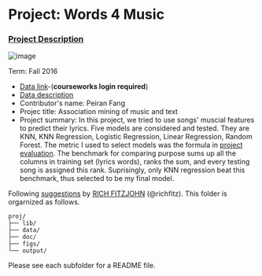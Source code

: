 # Project: Words 4 Music

### [Project Description](doc/Project4_desc.md)

![image](http://cdn.newsapi.com.au/image/v1/f7131c018870330120dbe4b73bb7695c?width=650)

Term: Fall 2016

+ [Data link](https://courseworks2.columbia.edu/courses/11849/files/folder/Project_Files?preview=763391)-(**courseworks login required**)
+ [Data description](doc/readme.html)
+ Contributor's name: Peiran Fang
+ Projec title: Association mining of music and text
+ Project summary: In this project, we tried to use songs' muscial features to predict their lyrics. Five models are considered and tested. They are KNN, KNN Regression, Logistic Regression, Linear Regression, Random Forest. The metric I used to select models was the formula in [project evaluation](https://github.com/TZstatsADS/ADS_Teaching/tree/master/Tutorials/Topic%20Modelling). The benchmark for comparing purpose sums up all the columns in training set (lyrics words), ranks the sum, and every testing song is assigned this rank. Suprisingly, only KNN regression beat this benchmark, thus selected to be my final model.
	
Following [suggestions](http://nicercode.github.io/blog/2013-04-05-projects/) by [RICH FITZJOHN](http://nicercode.github.io/about/#Team) (@richfitz). This folder is orgarnized as follows.

```
proj/
├── lib/
├── data/
├── doc/
├── figs/
└── output/
```

Please see each subfolder for a README file.

